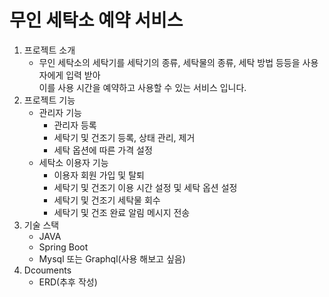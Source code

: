 # 무인 세탁소 예약 서비스
1. 프로젝트 소개
    + 무인 세탁소의 세탁기를 세탁기의 종류, 세탁물의 종류, 세탁 방법 등등을 사용자에게 입력 받아<br>
   이를 사용 시간을 예약하고 사용할 수 있는 서비스 입니다.
2. 프로젝트 기능
    + 관리자 기능
      + 관리자 등록
      + 세탁기 및 건조기 등록, 상태 관리, 제거
      + 세탁 옵션에 따른 가격 설정
    + 세탁소 이용자 기능
      + 이용자 회원 가입 및 탈퇴
      + 세탁기 및 건조기 이용 시간 설정 및 세탁 옵션 설정
      + 세탁기 및 건조기 세탁물 회수
      + 세탁기 및 건조 완료 알림 메시지 전송
3. 기술 스택
    + JAVA
    + Spring Boot
    + Mysql 또는 Graphql(사용 해보고 싶음)
4. Dcouments
    + ERD(추후 작성)
